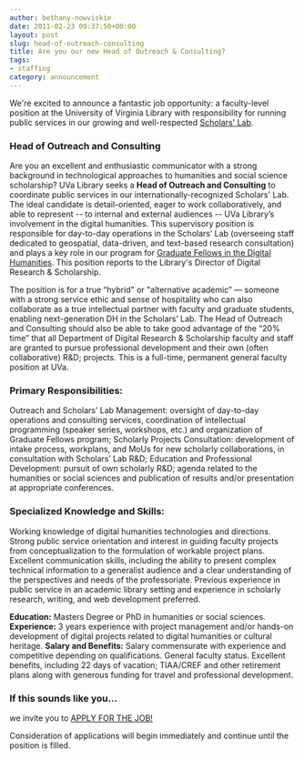 ```yaml
---
author: bethany-nowviskie
date: 2011-02-23 09:37:50+00:00
layout: post
slug: head-of-outreach-consulting
title: Are you our new Head of Outreach & Consulting?
tags:
- staffing
category: announcement
---
```


We're excited to announce a fantastic job opportunity: a faculty-level position at the University of Virginia Library with responsibility for running public services in our growing and well-respected [Scholars' Lab](http://scholarslab.org).  



### Head of Outreach and Consulting


Are you an excellent and enthusiastic communicator with a strong background in technological approaches to humanities and social science scholarship? UVa Library seeks a **Head of Outreach and Consulting** to coordinate public services in our internationally-recognized Scholars' Lab. The ideal candidate is detail-oriented, eager to work collaboratively, and able to represent -- to internal and external audiences -- UVa Library’s involvement in the digital humanities. This supervisory position is responsible for day-to-day operations in the Scholars’ Lab (overseeing staff dedicated to geospatial, data-driven, and text-based research consultation) and plays a key role in our program for [Graduate Fellows in the Digital Humanities](http://www2.scholarslab.org/about/fellowship.html).  This position reports to the Library's Director of Digital Research & Scholarship.

The position is for a true “hybrid" or "alternative academic” &mdash; someone with a strong service ethic and sense of hospitality who can also collaborate as a true intellectual partner with faculty and graduate students, enabling next-generation DH in the Scholars’ Lab. The Head of Outreach and Consulting should also be able to take good advantage of the “20% time” that all Department of Digital Research & Scholarship faculty and staff are granted to pursue professional development and their own (often collaborative) R&D; projects.  This is a full-time, permanent general faculty position at UVa.



### Primary Responsibilities:


Outreach and Scholars’ Lab Management: oversight of day-to-day operations and consulting services, coordination of intellectual programming (speaker series, workshops, etc.) and organization of Graduate Fellows program; Scholarly Projects Consultation: development of intake process, workplans, and MoUs for new scholarly collaborations, in consultation with Scholars’ Lab R&D; Education and Professional Development: pursuit of own scholarly R&D; agenda related to the humanities or social sciences and publication of results and/or presentation at appropriate conferences.



### Specialized Knowledge and Skills:


Working knowledge of digital humanities technologies and directions.  Strong public service orientation and interest in guiding faculty projects from conceptualization to the formulation of workable project plans.  Excellent communication skills, including the ability to present complex technical information to a generalist audience and a clear understanding of the perspectives and needs of the professoriate. Previous experience in public service in an academic library setting and experience in scholarly research, writing, and web development preferred.

**Education:**  Masters Degree or PhD in humanities or social sciences. 
**Experience:** 3 years experience with project management and/or hands-on development of digital projects related to digital humanities or cultural heritage.
**Salary and Benefits:**  Salary commensurate with experience and competitive depending on qualifications. General faculty status. Excellent benefits, including 22 days of vacation; TIAA/CREF and other retirement plans along with generous funding for travel and professional development. 



### If this sounds like you...


we invite you to [APPLY FOR THE JOB!](http://jobs.virginia.edu/applicants/Central?quickFind=63447)

Consideration of applications will begin immediately and continue until the position is filled.

